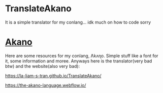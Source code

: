 # TranslateAkano
It is a simple translator for my conlang... idk much on how to code sorry

# [Akano]([url](https://github.com/La-Liam-S-Tran/Akano))
Here are some resources for my conlang, Ʌkʌɳo. Simple stuff like a font for it, some information and moree.
Anyways here is the translator(very bad btw) and the website(also very bad):

https://la-liam-s-tran.github.io/TranslateAkano/

https://the-akano-language.webflow.io/
